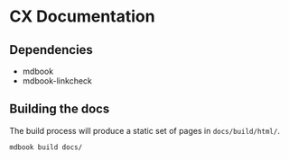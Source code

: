 # CX Documentation

## Dependencies
 - mdbook
 - mdbook-linkcheck

## Building the docs
The build process will produce a static set of pages in `docs/build/html/`.
```sh
mdbook build docs/
```
